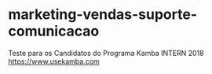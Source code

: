# marketing-vendas-suporte-comunicacao
Teste para os Candidatos do Programa Kamba INTERN 2018 https://www.usekamba.com

